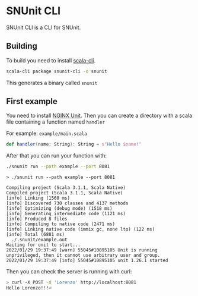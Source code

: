 # SNUnit CLI

SNUnit CLI is a CLI for SNUnit.

## Building

To build you need to install [scala-cli](https://scala-cli.virtuslab.org/).

```bash
scala-cli package snunit-cli -o snunit
```

This generates a binary called `snunit`

## First example

You need to install [NGINX Unit](https://unit.nginx.org/installation).
Then you can create a directory with a scala file containing a function named `handler`

For example: `example/main.scala`

```scala
def handler(name: String): String = s"Hello $name!"
```

After that you can run your function with:

```bash
./snunit run --path example --port 8081
```

```
> ./snunit run --path example --port 8081

Compiling project (Scala 3.1.1, Scala Native)
Compiled project (Scala 3.1.1, Scala Native)
[info] Linking (1560 ms)
[info] Discovered 730 classes and 4137 methods
[info] Optimizing (debug mode) (1518 ms)
[info] Generating intermediate code (1121 ms)
[info] Produced 8 files
[info] Compiling to native code (2471 ms)
[info] Linking native code (immix gc, none lto) (122 ms)
[info] Total (6881 ms)
  ./.snunit/example.out
Waiting for unit to start...
2022/01/29 19:37:49 [warn] 55045#10895105 Unit is running unprivileged, then it cannot use arbitrary user and group.
2022/01/29 19:37:49 [info] 55045#10895105 unit 1.26.1 started
```

Then you can check the server is running with curl:
```bash
> curl -X POST -d 'Lorenzo' http://localhost:8081
Hello Lorenzo!!!⏎ 
```
